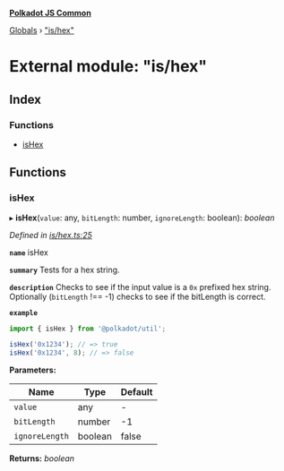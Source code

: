 **[Polkadot JS Common](../README.md)**

[Globals](../globals.md) › ["is/hex"](_is_hex_.md)

# External module: "is/hex"

## Index

### Functions

* [isHex](_is_hex_.md#ishex)

## Functions

###  isHex

▸ **isHex**(`value`: any, `bitLength`: number, `ignoreLength`: boolean): *boolean*

*Defined in [is/hex.ts:25](https://github.com/polkadot-js/common/blob/a1c2f03/packages/util/src/is/hex.ts#L25)*

**`name`** isHex

**`summary`** Tests for a hex string.

**`description`** 
Checks to see if the input value is a `0x` prefixed hex string. Optionally (`bitLength` !== -1) checks to see if the bitLength is correct.

**`example`** 
<BR>

```javascript
import { isHex } from '@polkadot/util';

isHex('0x1234'); // => true
isHex('0x1234', 8); // => false
```

**Parameters:**

Name | Type | Default |
------ | ------ | ------ |
`value` | any | - |
`bitLength` | number |  -1 |
`ignoreLength` | boolean | false |

**Returns:** *boolean*